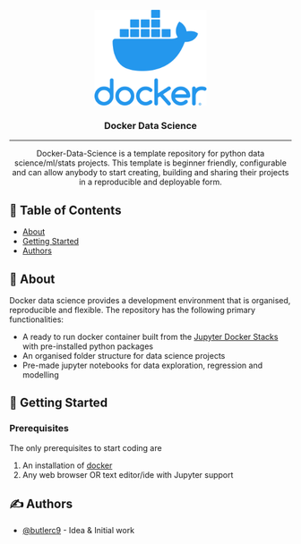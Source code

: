 <p align="center">
  <img src="https://github.com/butlerc9/Docker-Data-Science/blob/main/images/readme/vertical-logo-monochromatic.webp" width="200" title="hover text">
</p>

<h3 align="center">Docker Data Science</h3>



---

<p align="center"> Docker-Data-Science is a template repository for python data science/ml/stats projects. This template is beginner friendly, configurable and can allow anybody to start creating, building and sharing their projects in a reproducible and deployable form.</p>



## 📝 Table of Contents
- [About](#about)
- [Getting Started](#getting_started)
- [Authors](#authors)

## 🧐 About <a name = "about"></a>

Docker data science provides a development environment that is organised, reproducible and flexible. The repository has the following primary functionalities:
- A ready to run docker container built from the <a href = 'https://github.com/jupyter/docker-stacks/'>Jupyter Docker Stacks</a> with pre-installed python packages
- An organised folder structure for data science projects
- Pre-made jupyter notebooks for data exploration, regression and modelling

## 🏁 Getting Started <a name = "getting_started"></a>

### Prerequisites

The only prerequisites to start coding are

1. An installation of <a href = 'https://www.docker.com/'>docker</a>
2. Any web browser OR text editor/ide with Jupyter support

## ✍️ Authors <a name = "authors"></a>
- [@butlerc9](https://github.com/butlerc9) - Idea & Initial work
